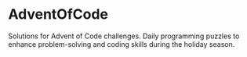 # AdventOfCode

Solutions for Advent of Code challenges. Daily programming puzzles to enhance problem-solving and coding skills during the holiday season.
